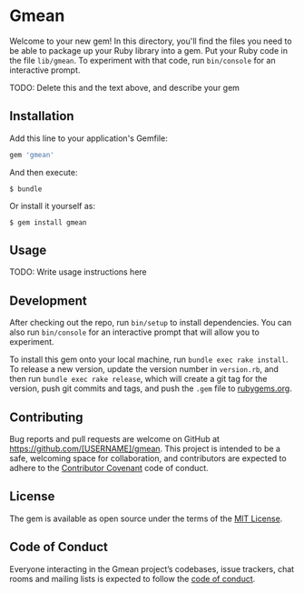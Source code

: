 # Gmean

Welcome to your new gem! In this directory, you'll find the files you need to be able to package up your Ruby library into a gem. Put your Ruby code in the file `lib/gmean`. To experiment with that code, run `bin/console` for an interactive prompt.

TODO: Delete this and the text above, and describe your gem

## Installation

Add this line to your application's Gemfile:

```ruby
gem 'gmean'
```

And then execute:

    $ bundle

Or install it yourself as:

    $ gem install gmean

## Usage

TODO: Write usage instructions here

## Development

After checking out the repo, run `bin/setup` to install dependencies. You can also run `bin/console` for an interactive prompt that will allow you to experiment.

To install this gem onto your local machine, run `bundle exec rake install`. To release a new version, update the version number in `version.rb`, and then run `bundle exec rake release`, which will create a git tag for the version, push git commits and tags, and push the `.gem` file to [rubygems.org](https://rubygems.org).

## Contributing

Bug reports and pull requests are welcome on GitHub at https://github.com/[USERNAME]/gmean. This project is intended to be a safe, welcoming space for collaboration, and contributors are expected to adhere to the [Contributor Covenant](http://contributor-covenant.org) code of conduct.

## License

The gem is available as open source under the terms of the [MIT License](https://opensource.org/licenses/MIT).

## Code of Conduct

Everyone interacting in the Gmean project’s codebases, issue trackers, chat rooms and mailing lists is expected to follow the [code of conduct](https://github.com/[USERNAME]/gmean/blob/master/CODE_OF_CONDUCT.md).
